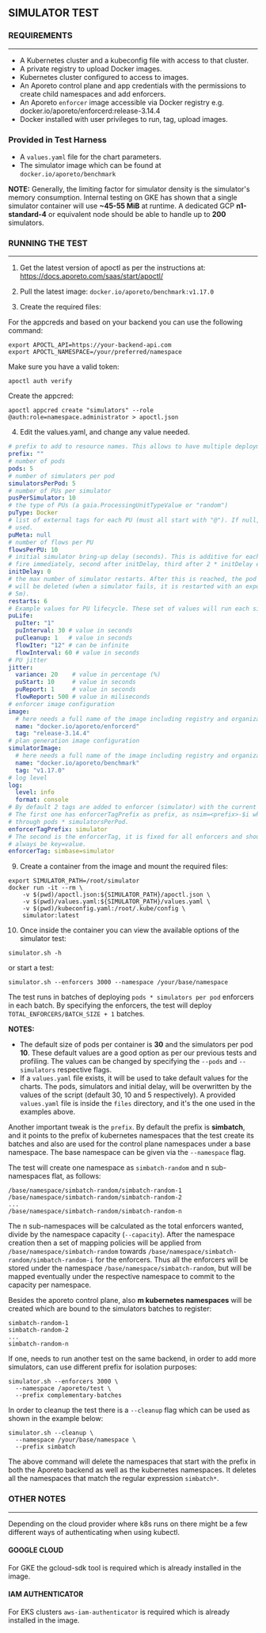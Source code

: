 ## SIMULATOR TEST

### REQUIREMENTS

---

- A Kubernetes cluster and a kubeconfig file with access to that cluster.
- A private registry to upload Docker images.
- Kubernetes cluster configured to access to images.
- An Aporeto control plane and app credentials with the permissions to create child namespaces and add enforcers.
- An Aporeto `enforcer` image accessible via Docker registry e.g. docker.io/aporeto/enforcerd:release-3.14.4
- Docker installed with user privileges to run, tag, upload images.

### Provided in Test Harness

- A `values.yaml` file for the chart parameters.
- The simulator image which can be found at `docker.io/aporeto/benchmark`

**NOTE:** Generally, the limiting factor for simulator density is the simulator's memory consumption. Internal testing on GKE has shown that a single simulator container will use **~45-55 MiB** at runtime. A dedicated GCP **n1-standard-4** or equivalent node should be able to handle up to **200** simulators.

### RUNNING THE TEST
---

1. Get the latest version of apoctl as per the instructions at: https://docs.aporeto.com/saas/start/apoctl/

2. Pull the latest image: `docker.io/aporeto/benchmark:v1.17.0`

3. Create the required files:

  For the appcreds and based on your backend you can use the following command:
  ```shell
  export APOCTL_API=https://your-backend-api.com
  export APOCTL_NAMESPACE=/your/preferred/namespace
  ```
  Make sure you have a valid token:
  ```shell
  apoctl auth verify
  ```
  Create the appcred:
  ```shell
  apoctl appcred create "simulators" --role @auth:role=namespace.administrator > apoctl.json
  ```
4. Edit the values.yaml, and change any value needed.
```yaml
# prefix to add to resource names. This allows to have multiple deployments in the same namespace.
prefix: ""
# number of pods
pods: 5
# number of simulators per pod
simulatorsPerPod: 5
# number of PUs per simulator
pusPerSimulator: 10
# the type of PUs (a gaia.ProcessingUnitTypeValue or "random")
puType: Docker
# list of external tags for each PU (must all start with "@"). If null, plan-gen defaults will be
# used.
puMeta: null
# number of flows per PU
flowsPerPU: 10
# initial simulator bring-up delay (seconds). This is additive for each pod, i.e. first pod will
# fire immediately, second after initDelay, third after 2 * initDelay etc.
initDelay: 0
# the max number of simulator restarts. After this is reached, the pod with the failing simulator
# will be deleted (when a simulator fails, it is restarted with an exponential backoff, capped at
# 5m).
restarts: 6
# Example values for PU lifecycle. These set of values will run each simulator for one hour.
puLife:
  puIter: "1"
  puInterval: 30 # value in seconds
  puCleanup: 1   # value in seconds
  flowIter: "12" # can be infinite
  flowInterval: 60 # value in seconds
# PU jitter
jitter:
  variance: 20    # value in percentage (%)
  puStart: 10     # value in seconds
  puReport: 1     # value in seconds
  flowReport: 500 # value in miliseconds
# enforcer image configuration
image:
  # here needs a full name of the image including registry and organization
  name: "docker.io/aporeto/enforcerd"
  tag: "release-3.14.4"
# plan generation image configuration
simulatorImage:
  # here needs a full name of the image including registry and organization
  name: "docker.io/aporeto/benchmark"
  tag: "v1.17.0"
# log level
log:
  level: info
  format: console
# By default 2 tags are added to enforcer (simulator) with the current charts.
# The first one has enforcerTagPrefix as prefix, as nsim=<prefix>-$i where i ranges
# through pods * simulatorsPerPod.
enforcerTagPrefix: simulator
# The second is the enforcerTag, it is fixed for all enforcers and should
# always be key=value.
enforcerTag: simbase=simulator
```

9. Create a container from the image and mount the required files:
```shell
export SIMULATOR_PATH=/root/simulator
docker run -it --rm \
    -v $(pwd)/apoctl.json:${SIMULATOR_PATH}/apoctl.json \
    -v $(pwd)/values.yaml:${SIMULATOR_PATH}/values.yaml \
    -v $(pwd)/kubeconfig.yaml:/root/.kube/config \
    simulator:latest
```
10. Once inside the container you can view the available options of the simulator test:
```shell
simulator.sh -h
```
or start a test:
```shell
simulator.sh --enforcers 3000 --namespace /your/base/namespace
```
The test runs in batches of deploying `pods * simulators per pod` enforcers in each batch.
By specifying the enforcers, the test will deploy `TOTAL_ENFORCERS/BATCH_SIZE + 1` batches.

**NOTES:**
- The default size of pods per container is **30** and the simulators per pod **10**. These default values are a good option as per our previous tests and profiling. The values can be changed by specifying the `--pods` and `--simulators` respective flags.
- If a `values.yaml` file exists, it will be used to take default values for the charts. The pods, simulators and initial delay, will be overwritten by the values of the script (default 30, 10 and 5 respectively). A provided `values.yaml` file is inside the `files` directory, and it's the one used in the examples above.

Another important tweak is the `prefix`. By default the prefix is **simbatch**, and it points to the prefix of kubernetes namespaces that the test create its batches and also are used for the control plane namespaces under a base namespace. The base namespace can be given via the `--namespace` flag.

The test will create one namespace as `simbatch-random` and n sub-namespaces flat, as follows:
```
/base/namespace/simbatch-random/simbatch-random-1
/base/namespace/simbatch-random/simbatch-random-2
...
/base/namespace/simbatch-random/simbatch-random-n
```
The n sub-namespaces will be calculated as the total enforcers wanted, divide by
the namespace capacity (`--capacity`). After the namespace creation then a set
of mapping policies will be applied from `/base/namespace/simbatch-random`
towards `/base/namespace/simbatch-random/simbatch-random-i` for the enforcers.
Thus all the enforcers will be stored under the namespace
`/base/namespace/simbatch-random`, but will be mapped eventually under the
respective namespace to commit to the capacity per namespace.

Besides the aporeto control plane, also **m kubernetes namespaces** will be
created which are bound to the simulators batches to register:
```
simbatch-random-1
simbatch-random-2
...
simbatch-random-n
```
If one, needs to run another test on the same backend, in order to add more
simulators, can use different prefix for isolation purposes:

```shell
simulator.sh --enforcers 3000 \
  --namespace /aporeto/test \
  --prefix complementary-batches
```
In order to cleanup the test there is a `--cleanup` flag which can be used as shown in the example
below:
```shell
simulator.sh --cleanup \
  --namespace /your/base/namespace \
  --prefix simbatch
```
The above command will delete the namespaces that start with the prefix in both the Aporeto backend as well as the kubernetes namespaces. It deletes all the namespaces that match the regular expression `simbatch*`.

### OTHER NOTES
---

Depending on the cloud provider where k8s runs on there might be a few different ways of authenticating when using kubectl.

#### GOOGLE CLOUD

For GKE the gcloud-sdk tool is required which is already installed in the image.

#### IAM AUTHENTICATOR

For EKS clusters `aws-iam-authenticator` is required which is already installed in the image.

